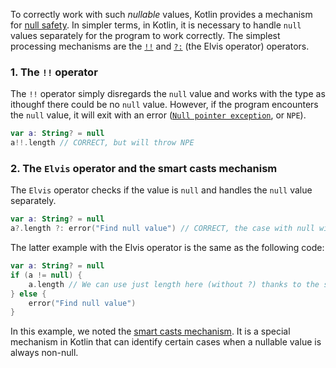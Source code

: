 To correctly work with such _nullable_ values, Kotlin provides a mechanism for [null safety](https://kotlinlang.org/docs/null-safety.html).
In simpler terms, in Kotlin, it is necessary to handle `null` values separately for the program to work correctly.
The simplest processing mechanisms are the [`!!`](https://kotlinlang.org/docs/null-safety.html#the-operator) and [`?:`](https://kotlinlang.org/docs/null-safety.html#elvis-operator) (the Elvis operator) operators.

### 1. The `!!` operator

The `!!` operator simply disregards the `null` value and works with the type as ithoughf there
could be no `null` value. However, if the program encounters the `null` value,
it will exit with an error ([`Null pointer exception`](https://kotlinlang.org/docs/null-safety.html#nullable-types-and-non-null-types), or `NPE`).
```kotlin
var a: String? = null
a!!.length // CORRECT, but will throw NPE
```

### 2. The `Elvis` operator and the smart casts mechanism

The `Elvis` operator checks if the value is `null` and handles the `null` value separately.
```kotlin
var a: String? = null
a?.length ?: error("Find null value") // CORRECT, the case with null will be handled separately
```

The latter example with the Elvis operator is the same as the following code:
```kotlin
var a: String? = null
if (a != null) {
    a.length // We can use just length here (without ?) thanks to the smart casts mechanism
} else {
    error("Find null value")
}
```

In this example, we noted the [smart casts mechanism](https://kotlinlang.org/docs/typecasts.html#smart-casts).
It is a special mechanism in Kotlin that can identify certain cases when a nullable value is always non-null.